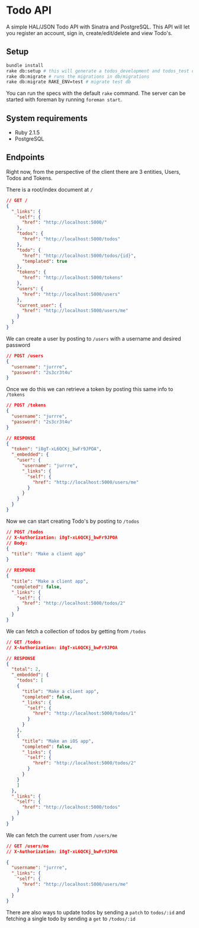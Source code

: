 # Todo API

A simple HAL/JSON Todo API with Sinatra and PostgreSQL.
This API will let you register an account, sign in, create/edit/delete and view Todo's.

## Setup

```bash
bundle install
rake db:setup # this will generate a todos_development and todos_test db
rake db:migrate # runs the migrations in db/migrations
rake db:migrate RAKE_ENV=test # migrate test db
```

You can run the specs with the default `rake` command.
The server can be started with foreman by running `foreman start`.

## System requirements
- Ruby 2.1.5
- PostgreSQL

## Endpoints
Right now, from the perspective of the client there are 3 entities, Users, Todos and Tokens.

There is a root/index document at `/`
```json
// GET /
{
  "_links": {
    "self": {
      "href": "http://localhost:5000/"
    },
    "todos": {
      "href": "http://localhost:5000/todos"
    },
    "todo": {
      "href": "http://localhost:5000/todos/{id}",
      "templated": true
    },
    "tokens": {
      "href": "http://localhost:5000/tokens"
    },
    "users": {
      "href": "http://localhost:5000/users"
    },
    "current_user": {
      "href": "http://localhost:5000/users/me"
    }
  }
}
```

We can create a user by posting to `/users` with a username and desired password
```json
// POST /users
{
  "username": "jurrre",
  "password": "2s3cr3t4u"
}
```

Once we do this we can retrieve a token by posting this same info to `/tokens`
```json
// POST /tokens
{
  "username": "jurrre",
  "password": "2s3cr3t4u"
}

// RESPONSE
{
  "token": "i8gT-xL6QCKj_bwFr9JPOA",
  "_embedded": {
    "user": {
      "username": "jurrre",
      "_links": {
        "self": {
          "href": "http://localhost:5000/users/me"
        }
      }
    }
  }
}
```

Now we can start creating Todo's by posting to `/todos`
```json
// POST /todos
// X-Authorization: i8gT-xL6QCKj_bwFr9JPOA
// Body:
{
  "title": "Make a client app"
}

// RESPONSE
{
  "title": "Make a client app",
  "completed": false,
  "_links": {
    "self": {
      "href": "http://localhost:5000/todos/2"
    }
  }
}
```

We can fetch a collection of todos by getting from `/todos`
```json
// GET /todos
// X-Authorization: i8gT-xL6QCKj_bwFr9JPOA

// RESPONSE
{
  "total": 2,
  "_embedded": {
    "todos": [
    {
      "title": "Make a client app",
      "completed": false,
      "_links": {
        "self": {
          "href": "http://localhost:5000/todos/1"
        }
      }
    },
    {
      "title": "Make an iOS app",
      "completed": false,
      "_links": {
        "self": {
          "href": "http://localhost:5000/todos/2"
        }
      }
    }
    ]
  },
  "_links": {
    "self": {
      "href": "http://localhost:5000/todos"
    }
  }
}
```

We can fetch the current user from `/users/me`
```json
// GET /users/me
// X-Authorization: i8gT-xL6QCKj_bwFr9JPOA

{
  "username": "jurrre",
  "_links": {
    "self": {
      "href": "http://localhost:5000/users/me"
    }
  }
}
```

There are also ways to update todos by sending a `patch` to `todos/:id` and fetching a single todo by sending a `get` to `/todos/:id`
